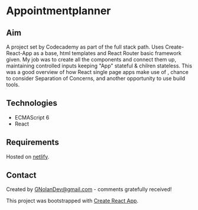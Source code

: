 # Appointmentplanner

## Aim

A project set by Codecademy as part of the full stack path. Uses Create-React-App as a base, html templates and React Router basic framework given. My job was to create all the components and connect them up, maintaining controlled inputs keeping "App" stateful & chilren stateless.
This was a good overview of how React single page apps make use of <BrowserRouter>, chance to consider Separation of Concerns, and another opportunity to use build tools.

## Technologies

- ECMAScript 6
- React

## Requirements

Hosted on [netlify](https://gnolandevappointmentplanner.netlify.app/).

## Contact

Created by GNolanDev@gmail.com - comments gratefully received!

This project was bootstrapped with [Create React App](https://github.com/facebook/create-react-app).
